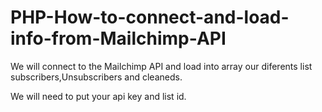 # PHP-How-to-connect-and-load-info-from-Mailchimp-API

We will connect to the Mailchimp API and load into array our diferents list subscribers,Unsubscribers and cleaneds.

We will need to put your api key and list id.